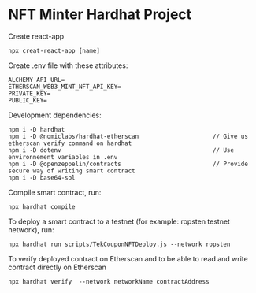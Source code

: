 # NFT Minter Hardhat Project

Create react-app 
```shell
npx creat-react-app [name]
```

Create .env file with these attributes:
```shell
ALCHEMY_API_URL=
ETHERSCAN_WEB3_MINT_NFT_API_KEY=
PRIVATE_KEY=
PUBLIC_KEY=
```

Development dependencies:
```shell
npm i -D hardhat
npm i -D @nomiclabs/hardhat-etherscan                     // Give us etherscan verify command on hardhat
npm i -D dotenv                                           // Use environnement variables in .env
npm i -D @openzeppelin/contracts                          // Provide secure way of writing smart contract
npm i -D base64-sol
```
Compile smart contract, run:
```shell
npx hardhat compile
```

To deploy a smart contract to a testnet (for example: ropsten testnet network), run: 
```shell
npx hardhat run scripts/TekCouponNFTDeploy.js --network ropsten
```

To verify deployed contract on Etherscan and to be able to read and write contract directly on Etherscan
```shell
npx hardhat verify  --network networkName contractAddress
```
